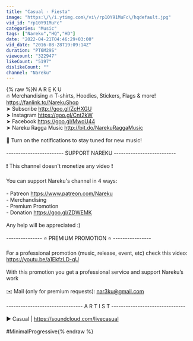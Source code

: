 ```yaml
---
title: "Casual - Fiesta"
image: "https:\/\/i.ytimg.com\/vi\/rp10Y91MuFc\/hqdefault.jpg"
vid_id: "rp10Y91MuFc"
categories: "Music"
tags: ["Nareku","HQ","HD"]
date: "2022-04-21T04:46:29+03:00"
vid_date: "2016-08-28T19:09:14Z"
duration: "PT6M29S"
viewcount: "322947"
likeCount: "5197"
dislikeCount: ""
channel: "Nareku"
---
```

{% raw %}N A R E K U<br />🔥 Merchandising 🔥 T-shirts, Hoodies, Stickers, Flags &amp; more! <a rel="nofollow" target="blank" href="https://fanlink.to/NarekuShop">https://fanlink.to/NarekuShop</a><br />➤ Subscribe <a rel="nofollow" target="blank" href="http://goo.gl/ZcHXGU">http://goo.gl/ZcHXGU</a> <br />➤ Instagram <a rel="nofollow" target="blank" href="https://goo.gl/Cnt2kW">https://goo.gl/Cnt2kW</a><br />➤ Facebook <a rel="nofollow" target="blank" href="https://goo.gl/MwoU44">https://goo.gl/MwoU44</a><br />➤ Nareku Ragga Music <a rel="nofollow" target="blank" href="http://bit.do/NarekuRaggaMusic﻿">http://bit.do/NarekuRaggaMusic﻿</a><br /><br />🔔 Turn on the notifications to stay tuned for new music!<br /><br />------------------------ SUPPORT NAREKU --------------------------<br /><br />❗ This channel doesn't monetize any video ❗ <br /><br />You can support Nareku's channel in 4 ways:<br /><br />- Patreon <a rel="nofollow" target="blank" href="https://www.patreon.com/Nareku">https://www.patreon.com/Nareku</a><br />- Merchandising<br />- Premium Promotion<br />- Donation <a rel="nofollow" target="blank" href="https://goo.gl/ZDWEMK">https://goo.gl/ZDWEMK</a><br /><br />Any help will be appreciated :)<br /><br />--------------- ⭐ PREMIUM PROMOTION ⭐ ----------------<br /><br />For a professional promotion (music, release, event, etc) check this video: <br /><a rel="nofollow" target="blank" href="https://youtu.be/a1EkfzLD-qU">https://youtu.be/a1EkfzLD-qU</a><br /><br />With this promotion you get a professional service and support Nareku’s work<br /><br />✉️ Mail (only for premium requests): nar3ku@gmail.com<br /><br />-------------------------------- A R T I S T -------------------------------<br /><br />▶ Casual | <a rel="nofollow" target="blank" href="https://soundcloud.com/livecasual">https://soundcloud.com/livecasual</a><br /><br />#MinimalProgressive{% endraw %}
